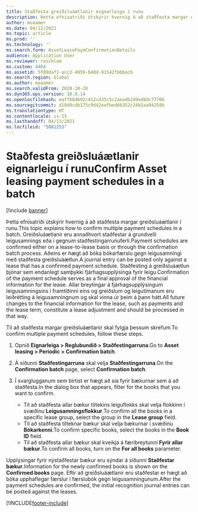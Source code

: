 ```yaml
---
title: Staðfesta greiðsluáætlanir eignarleigu í runu
description: Þetta efnisatriði útskýrir hvernig á að staðfesta margar greiðsluáætlanir í runu.
author: moaamer
ms.date: 04/12/2021
ms.topic: article
ms.prod: ''
ms.technology: ''
ms.search.form: AssetLeasePaymConfirmationDetails
audience: Application User
ms.reviewer: roschlom
ms.custom: 4464
ms.assetid: 5f89daf1-acc2-4959-b48d-91542fb6bacb
ms.search.region: Global
ms.author: moaamer
ms.search.validFrom: 2020-10-28
ms.dyn365.ops.version: 10.0.14
ms.openlocfilehash: eaff604b92c412cd35c5c2aeadb2d9ed8dc77706
ms.sourcegitcommit: d18d9cdb175c9d42eafbed66352c24b2aa94258b
ms.translationtype: HT
ms.contentlocale: is-IS
ms.lasthandoff: 04/13/2021
ms.locfileid: "5881253"
---
```

# <a name="confirm-asset-leasing-payment-schedules-in-a-batch"></a><span data-ttu-id="07535-103">Staðfesta greiðsluáætlanir eignarleigu í runu</span><span class="sxs-lookup"><span data-stu-id="07535-103">Confirm Asset leasing payment schedules in a batch</span></span>

[!include [banner](../includes/banner.md)]

<span data-ttu-id="07535-104">Þetta efnisatriði útskýrir hvernig á að staðfesta margar greiðsluáætlanir í runu.</span><span class="sxs-lookup"><span data-stu-id="07535-104">This topic explains how to confirm multiple payment schedules in a batch.</span></span> <span data-ttu-id="07535-105">Greiðsluáætlanir eru annaðhvort staðfestar á grundvelli leigusamnings eða í gegnum staðfestingarrunuferli.</span><span class="sxs-lookup"><span data-stu-id="07535-105">Payment schedules are confirmed either on a lease-to-lease basis or through the confirmation batch process.</span></span> <span data-ttu-id="07535-106">Aðeins er hægt að bóka bókarfærslu gegn leigusamningi með staðfesta greiðsluáætlun.</span><span class="sxs-lookup"><span data-stu-id="07535-106">A journal entry can be posted only against a lease that has a confirmed payment schedule.</span></span> <span data-ttu-id="07535-107">Staðfesting á greiðsluáætlun þjónar sem endanlegt samþykki fjárhagsupplýsinga fyrir leigu.</span><span class="sxs-lookup"><span data-stu-id="07535-107">Confirmation of the payment schedule serves as a final approval of the financial information for the lease.</span></span> <span data-ttu-id="07535-108">Allar breytingar á fjárhagsupplýsingum leigusamningsins í framtíðinni eins og greiðslum og leigutímanum eru leiðrétting á leigusamningnum og skal vinna úr þeim á þann hátt.</span><span class="sxs-lookup"><span data-stu-id="07535-108">All future changes to the financial information for the lease, such as payments and the lease term, constitute a lease adjustment and should be processed in that way.</span></span>

<span data-ttu-id="07535-109">Til að staðfesta margar greiðsluáætlanir skal fylgja þessum skrefum.</span><span class="sxs-lookup"><span data-stu-id="07535-109">To confirm multiple payment schedules, follow these steps.</span></span>

1. <span data-ttu-id="07535-110">Opnið **Eignarleiga \> Reglubundið \> Staðfestingarruna**.</span><span class="sxs-lookup"><span data-stu-id="07535-110">Go to **Asset leasing \> Periodic \> Confirmation batch**.</span></span>
2. <span data-ttu-id="07535-111">Á síðunni **Staðfestingarruna** skal velja **Staðfestingarruna**.</span><span class="sxs-lookup"><span data-stu-id="07535-111">On the **Confirmation batch** page, select **Confirmation batch**.</span></span>
3. <span data-ttu-id="07535-112">Í svarglugganum sem birtist er hægt að sía fyrir bækurnar sem á að staðfesta.</span><span class="sxs-lookup"><span data-stu-id="07535-112">In the dialog box that appears, filter for the books that you want to confirm.</span></span>

    - <span data-ttu-id="07535-113">Til að staðfesta allar bækur tiltekins leiguflokks skal velja flokkinn í svæðinu **Leigusamningsflokkur**.</span><span class="sxs-lookup"><span data-stu-id="07535-113">To confirm all the books in a specific lease group, select the group in the **Lease group** field.</span></span>
    - <span data-ttu-id="07535-114">Til að staðfesta tilteknar bækur skal velja bækurnar í svæðinu **Bókarkenni**.</span><span class="sxs-lookup"><span data-stu-id="07535-114">To confirm specific books, select the books in the **Book ID** field.</span></span>
    - <span data-ttu-id="07535-115">Til að staðfesta allar bækur skal kveikja á færibreytunni **Fyrir allar bækur**.</span><span class="sxs-lookup"><span data-stu-id="07535-115">To confirm all books, turn on the **For all books** parameter.</span></span>

<span data-ttu-id="07535-116">Upplýsingar fyrir nýstaðfestar bækur eru sýndar á síðunni **Staðfestar bækur**.</span><span class="sxs-lookup"><span data-stu-id="07535-116">Information for the newly confirmed books is shown on the **Confirmed books** page.</span></span> <span data-ttu-id="07535-117">Eftir að greiðsluáætlanir eru staðfestar er hægt að bóka upphaflegar færslur í færslubók gegn leigusamningunum.</span><span class="sxs-lookup"><span data-stu-id="07535-117">After the payment schedules are confirmed, the initial recognition journal entries can be posted against the leases.</span></span>


[!INCLUDE[footer-include](../../includes/footer-banner.md)]
